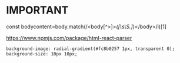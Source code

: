 # IMPORTANT
 const bodycontent=body.match(/<body[^>]*>([\s\S.]*)<\/body>/i)[1]

 https://www.npmjs.com/package/html-react-parser


    background-image: radial-gradient(#fc8b0257 1px, transparent 0);
    background-size: 10px 10px;

